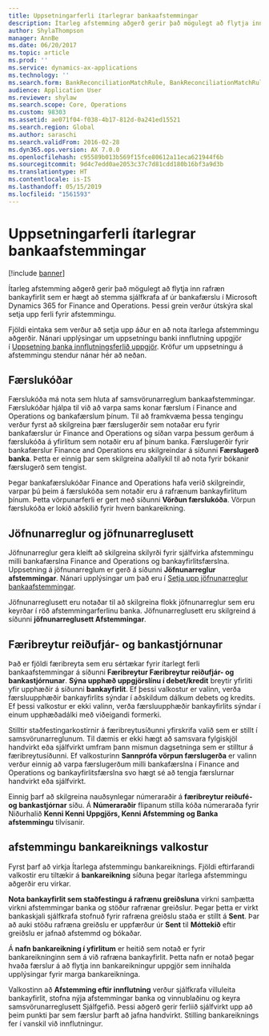 ```yaml
---
title: Uppsetningarferli ítarlegrar bankaafstemmingar
description: Ítarleg afstemming aðgerð gerir það mögulegt að flytja inn rafræn bankayfirlit sem er hægt að stemma sjálfkrafa af úr bankafærslu í Microsoft Dynamics 365 for Finance and Operations.  Þessi grein verður útskýra skal setja upp ferli fyrir afstemmingu.
author: ShylaThompson
manager: AnnBe
ms.date: 06/20/2017
ms.topic: article
ms.prod: ''
ms.service: dynamics-ax-applications
ms.technology: ''
ms.search.form: BankReconciliationMatchRule, BankReconciliationMatchRuleSet
audience: Application User
ms.reviewer: shylaw
ms.search.scope: Core, Operations
ms.custom: 98303
ms.assetid: ae071f04-f038-4b17-812d-0a241ed15521
ms.search.region: Global
ms.author: saraschi
ms.search.validFrom: 2016-02-28
ms.dyn365.ops.version: AX 7.0.0
ms.openlocfilehash: c95589b013b569f15fce80612a11eca621944f6b
ms.sourcegitcommit: 9d4c7edd0ae2053c37c7d81cdd180b16bf3a9d3b
ms.translationtype: HT
ms.contentlocale: is-IS
ms.lasthandoff: 05/15/2019
ms.locfileid: "1561593"
---
```

# <a name="advanced-bank-reconciliation-setup-process"></a>Uppsetningarferli ítarlegrar bankaafstemmingar

[!include [banner](../includes/banner.md)]

Ítarleg afstemming aðgerð gerir það mögulegt að flytja inn rafræn bankayfirlit sem er hægt að stemma sjálfkrafa af úr bankafærslu í Microsoft Dynamics 365 for Finance and Operations.  Þessi grein verður útskýra skal setja upp ferli fyrir afstemmingu.  

Fjöldi eintaka sem verður að setja upp áður en að nota ítarlega afstemmingu aðgerðir. Nánari upplýsingar um uppsetningu banki innflutning uppgjör í [Uppsetning banka innflutningsferlið uppgjör](set-up-advanced-bank-reconciliation-import-process.md).  Kröfur um uppsetningu á afstemmingu stendur nánar hér að neðan.

## <a name="transaction-codes"></a>Færslukóðar
Færslukóða má nota sem hluta af samsvörunarreglum bankaafstemmingar.  Færslukóðar hjálpa til við að varpa sams konar færslum í Finance and Operations og bankafærslum þínum.  Til að framkvæma þessa tengingu verður fyrst að skilgreina þær færslugerðir sem notaðar eru fyrir bankafærslur úr Finance and Operations og síðan varpa þessum gerðum á færslukóða á yfirlitum sem notaðir eru af þínum banka.  Færslugerðir fyrir bankafærslur Finance and Operations eru skilgreindar á síðunni **Færslugerð banka**.  Þetta er einnig þar sem skilgreina aðallykil til að nota fyrir bókanir færslugerð sem tengist. 

Þegar bankafærslukóðar Finance and Operations hafa verið skilgreindir, varpar þú þeim á færslukóða sem notaðir eru á rafrænum bankayfirlitum þínum.  Þetta vörpunarferli er gert með síðunni **Vörðun færslukóða**.  Vörpun færslukóða er lokið aðskilið fyrir hvern bankareikning.

## <a name="matching-rules-and-matching-rule-sets"></a>Jöfnunarreglur og jöfnunarreglusett
Jöfnunarreglur gera kleift að skilgreina skilyrði fyrir sjálfvirka afstemmingu milli bankafærslna Finance and Operations og bankayfirlitsfærslna.  Uppsetning á jöfnunarreglum er gerð á síðunni **Jöfnunarreglur afstemmingar**.  Nánari upplýsingar um það eru í [Setja upp jöfnunarreglur bankaafstemmingar](set-up-bank-reconciliation-matching-rules.md). 

Jöfnunarreglusett eru notaðar til að skilgreina flokk jöfnunarreglur sem eru keyrðar í röð afstemmingarferlinu banka.  Jöfnunarreglusett eru skilgreind á síðunni **jöfnunarreglusett Afstemmingar**.

## <a name="cash-and-bank-management-parameters"></a>Færibreytur reiðufjár- og bankastjórnunar
Það er fjöldi færibreyta sem eru sértækar fyrir ítarlegt ferli bankaafstemmingar á síðunni **Færibreytur Færibreytur reiðufjár- og bankastjórnunar**.  **Sýna upphæð uppgjörslínu í debet/kredit** breytir yfirliti yfir upphæðir á síðunni **bankayfirlit**.  Ef þessi valkostur er valinn, verða færsluupphæðir bankayfirlits sýndar í aðskildum dálkum debets og kredits.  Ef þessi valkostur er ekki valinn, verða færsluupphæðir bankayfirlits sýndar í einum upphæðadálki með viðeigandi formerki. 

Stilltir staðfestingarkostirnir á færibreytusíðunni yfirskrifa valið sem er stillt í samsvörunarreglunum.  Til dæmis er ekki hægt að samsvara fylgiskjöl handvirkt eða sjálfvirkt umfram þann mismun dagsetninga sem er stilltur á færibreytusíðunni.  Ef valkosturinn **Sannprófa vörpun færslugerða** er valinn verður einnig að varpa færslugerðum milli bankafærslna í Finance and Operations og bankayfirlitsfærslna svo hægt sé að tengja færslurnar handvirkt eða sjálfvirkt. 

Einnig þarf að skilgreina nauðsynlegar númeraraðir á **færibreytur reiðufé- og bankastjórnar** síðu.  Á **Númeraraðir** flipanum stilla kóða númeraraða fyrir Niðurhalið **Kenni Kenni Uppgjörs, Kenni Afstemming og Banka afstemmingu** tilvísanir.

## <a name="bank-account-reconciliation-options"></a>afstemmingu bankareiknings valkostur
Fyrst þarf að virkja Ítarlega afstemmingu bankareiknings.  Fjöldi eftirfarandi valkostir eru tiltækir á **bankareikning** síðuna þegar ítarlega afstemmingu aðgerðir eru virkar. 

**Nota bankayfirlit sem staðfestingu á rafrænu greiðsluna** virkni samþætta virkni afstemmingar banka og stöður rafrænar greiðslur.  Þegar þetta er virkt bankaskjali sjálfkrafa stofnuð fyrir rafræna greiðslu staða er stillt á **Sent**.  Þar að auki stöðu rafræna greiðslu er uppfærður úr **Sent** til **Móttekið** eftir greiðslu er jafnað afstemmd og bókaðar. 

Á **nafn bankareikning í yfirlitum** er heitið sem notað er fyrir bankareikninginn sem á við rafræna bankayfirlit.  Þetta nafn er notað þegar hvaða færslur á að flytja inn bankareikningur uppgjör sem innihalda upplýsingar fyrir marga bankareikninga. 

Valkostinn að **Afstemming eftir innflutning** verður sjálfkrafa villuleita bankayfirlit, stofna nýja afstemmingar banka og vinnublaðinu og keyra samsvörunarreglusett Sjálfgefið.  Þessi aðgerð gerir ferliið sjálfvirkt upp að þeim punkti þar sem færslur þarft að jafna handvirkt.  Stilling bankareiknings fer í vanskil við innflutningur.



